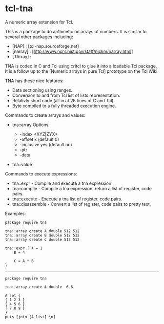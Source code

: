 tcl-tna
=======

A numeric array extension for Tcl.

This is a package to do arithmetic on arrays of numbers.  It is similar
to several other packages including:

   * [NAP] : [tcl-nap.sourceforge.net]
   * [narray] : [http://www.ncnr.nist.gov/staff/nickm/narray.html]
   * [TArray] : 

TNA is coded in C and Tcl using critcl to glue it into a loadable Tcl package.
It is a follow up to the [Numeric arrays in pure Tcl] prototype on the Tcl Wiki.

TNA has these nice features:

   * Data sectioning using ranges.
   * Conversion to and from Tcl list of lists representation.
   * Relativly short code (all in at 2K lines of C and Tcl).
   * Byte compiled to a fully threaded execution engine.


Commands to create arrays and values:

 * tna::array
   Options

     * -index <XYZ|ZYX>
     * -offset x	(default 0)
     * -inclusive yes	(default no)
     * -ptr  <bare pointer>
     * -data <bytearray>

 * tna::value

Commands to execute expressions:

 * tna::expr	- Compile and execute a tna expression
 * tna::compile - Compile a tna expression, return a list of register, code pairs.
 * tna::execute - Execute a tna list of register, code pairs.
 * tna::disassemble - Convert a list of register, code pairs to pretty text.

Examples:

    package require tna

    tna::array create A double 512 512
    tna::array create B double 512 512
    tna::array create C double 512 512

    tna::expr { A = 1
		B = 4
		    
		C = A * B 
    }


--------------

    package require tna

    tna::array create A double  6 6

    A set {
	{ 1 2 3 }
	{ 4 5 6 }
	{ 7 8 9 }
    }
    puts [join [A list] \n]



